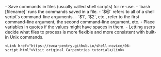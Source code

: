 <script>
import Alert from "$components/Alert.svelte";
import Link from "$components/Link.svelte";
</script>

<Alert>
    - Save commands in files (usually called shell scripts) for re-use.
    - `bash [filename]` runs the commands saved in a file.
    - `$@` refers to all of a shell script's command-line arguments.
    - `$1`, `$2`, etc., refer to the first command-line argument, the second command-line argument, etc.
    - Place variables in quotes if the values might have spaces in them.
    - Letting users decide what files to process is more flexible and more consistent with built-in Unix commands.

    <Link href="https://swcarpentry.github.io/shell-novice/06-script.html">Visit original Carpentries tutorial</Link>

</Alert>
